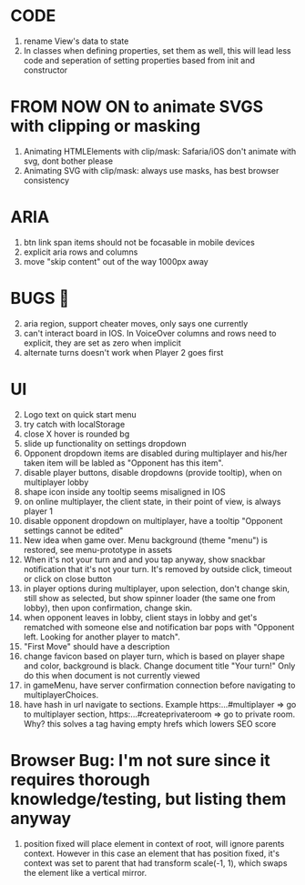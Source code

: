 # CODE

1. rename View's data to state
2. In classes when defining properties, set them as well, this will lead less code and seperation of setting properties based from init and constructor

# FROM NOW ON to animate SVGS with clipping or masking

1. Animating HTMLElements with clip/mask: Safaria/iOS don't animate with svg, dont bother please
2. Animating SVG with clip/mask: always use masks, has best browser consistency

# ARIA

1. btn link span items should not be focasable in mobile devices
2. explicit aria rows and columns
3. move "skip content" out of the way 1000px away

# BUGS 🐛

2. aria region, support cheater moves, only says one currently
3. can't interact board in IOS. In VoiceOver columns and rows need to explicit, they are set as zero when implicit
4. alternate turns doesn't work when Player 2 goes first

# UI

2. Logo text on quick start menu
3. try catch with localStorage
4. close X hover is rounded bg
5. slide up functionality on settings dropdown
6. Opponent dropdown items are disabled during multiplayer and his/her taken item will be labled as "Opponent has this item".
7. disable player buttons, disable dropdowns (provide tooltip), when on multiplayer lobby
8. shape icon inside any tooltip seems misaligned in IOS
9. on online multiplayer, the client state, in their point of view, is always player 1
10. disable opponent dropdown on multiplayer, have a tooltip "Opponent settings cannot be edited"
11. New idea when game over. Menu background (theme "menu") is restored, see menu-prototype in assets
12. When it's not your turn and and you tap anyway, show snackbar notification that it's not your turn. It's removed by outside click, timeout or click on close button
13. in player options during multiplayer, upon selection, don't change skin, still show as selected, but show spinner loader (the same one from lobby), then upon confirmation, change skin.
14. when opponent leaves in lobby, client stays in lobby and get's rematched with someone else and notification bar pops with "Opponent left. Looking for another player to match".
15. "First Move" should have a description
16. change favicon based on player turn, which is based on player shape and color, background is black.
    Change document title "Your turn!"
    Only do this when document is not currently viewed
17. in gameMenu, have server confirmation connection before navigating to multiplayerChoices.
18. have hash in url navigate to sections. Example https:...#multiplayer => go to multiplayer section, https:...#createprivateroom => go to private room. Why? this solves a tag having empty hrefs which lowers SEO score

# Browser Bug: I'm not sure since it requires thorough knowledge/testing, but listing them anyway

1. position fixed will place element in context of root, will ignore parents context. However in this case an element that has position fixed, it's context was set to parent that had transform scale(-1, 1), which swaps the element like a vertical mirror.
